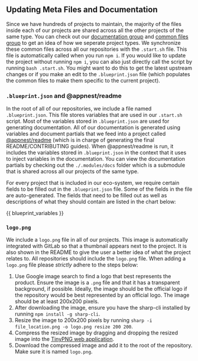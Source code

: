 ## Updating Meta Files and Documentation

Since we have hundreds of projects to maintain, the majority of the files inside each of our projects are shared across all the other projects of the same type. You can check out our [documentation group](https://gitlab.com/megabyte-labs/documentation) and [common files group](https://gitlab.com/megabyte-labs/common) to get an idea of how we seperate project types. We synchronize these common files across all our repositories with the `.start.sh` file. This file is automatically called when you run `npm i`. If you would like to update the project without running `npm i`, you can also just directly call the script by running `bash .start.sh`. You might want to do this to get the latest upstream changes or if you make an edit to the `.blueprint.json` file (which populates the common files to make them specific to the current project).

### `.blueprint.json` and @appnest/readme

In the root of all of our repositories, we include a file named `.blueprint.json`. This file stores variables that are used in our `.start.sh` script. Most of the variables stored in `.blueprint.json` are used for generating documentation. All of our documentation is generated using variables and document partials that we feed into a project called [@appnest/readme](https://github.com/andreasbm/readme) (which is in charge of generating the final README/CONTRIBUTING guides). When @appnest/readme is run, it includes the variables stored in `.blueprint.json` in the context that it uses to inject variables in the documentation. You can view the documentation partials by checking out the `./.modules/docs` folder which is a submodule that is shared across all our projects of the same type.

For every project that is included in our eco-system, we require certain fields to be filled out in the `.blueprint.json` file. Some of the fields in the file are auto-generated. The fields that need to be filled out as well as descriptions of what they should contain are listed in the chart below:

{{ blueprint_variables }}

### `logo.png`

We include a `logo.png` file in all of our projects. This image is automatically integrated with GitLab so that a thumbnail appears next to the project. It is also shown in the README to give the user a better idea of what the project relates to. All repositories should include the `logo.png` file. When adding a `logo.png` file please _strictly_ adhere to the steps below:

1. Use Google image search to find a logo that best represents the product. Ensure the image is a `.png` file and that it has a transparent background, if possible. Ideally, the image should be the official logo if the repository would be best represented by an official logo. The image should be at least 200x200 pixels.
2. After downloading the image, ensure you have the sharp-cli installed by running `npm install -g sharp-cli`.
3. Resize the image to 200x200 pixels by running `sharp -i file_location.png -o logo.png resize 200 200`.
4. Compress the resized image by dragging and dropping the resized image into the [TinyPNG web application](https://tinypng.com/).
5. Download the compressed image and add it to the root of the repository. Make sure it is named `logo.png`.
